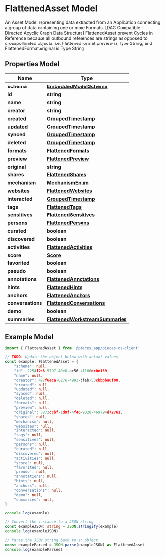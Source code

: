 
# FlattenedAsset Model

An Asset Model representing data extracted from an Application connecting a group of data containing one or more Formats. [DAG Compatible - Directed Acyclic Graph Data Structure]  FlattenedAsset prevent Cycles in Reference because all outbound references are strings as opposed to crosspollinated objects.  i.e. FlattenedFormat.preview is Type String, and FlattenedFormat.original is Type String

## Properties Model

Name | Type
------------ | -------------
**schema** | [**EmbeddedModelSchema**](EmbeddedModelSchema)
**id** | **string**
**name** | **string**
**creator** | **string**
**created** | [**GroupedTimestamp**](GroupedTimestamp)
**updated** | [**GroupedTimestamp**](GroupedTimestamp)
**synced** | [**GroupedTimestamp**](GroupedTimestamp)
**deleted** | [**GroupedTimestamp**](GroupedTimestamp)
**formats** | [**FlattenedFormats**](FlattenedFormats)
**preview** | [**FlattenedPreview**](FlattenedPreview)
**original** | **string**
**shares** | [**FlattenedShares**](FlattenedShares)
**mechanism** | [**MechanismEnum**](MechanismEnum)
**websites** | [**FlattenedWebsites**](FlattenedWebsites)
**interacted** | [**GroupedTimestamp**](GroupedTimestamp)
**tags** | [**FlattenedTags**](FlattenedTags)
**sensitives** | [**FlattenedSensitives**](FlattenedSensitives)
**persons** | [**FlattenedPersons**](FlattenedPersons)
**curated** | **boolean**
**discovered** | **boolean**
**activities** | [**FlattenedActivities**](FlattenedActivities)
**score** | [**Score**](Score)
**favorited** | **boolean**
**pseudo** | **boolean**
**annotations** | [**FlattenedAnnotations**](FlattenedAnnotations)
**hints** | [**FlattenedHints**](FlattenedHints)
**anchors** | [**FlattenedAnchors**](FlattenedAnchors)
**conversations** | [**FlattenedConversations**](FlattenedConversations)
**demo** | **boolean**
**summaries** | [**FlattenedWorkstreamSummaries**](FlattenedWorkstreamSummaries)

## Example Model

```typescript
import { FlattenedAsset } from '@pieces.app/pieces-os-client'

// TODO: Update the object below with actual values
const example: FlattenedAsset = {
    "schema": null,
    "id": 2254f2c8-5797-40e8-ac56-41166dc0e159,
    "name": null,
    "creator": 497f6eca-6276-4993-bfeb-53cbbbba6f08,
    "created": null,
    "updated": null,
    "synced": null,
    "deleted": null,
    "formats": null,
    "preview": null,
    "original": 0872ccbf-1d8f-4f46-9028-469794d72761,
    "shares": null,
    "mechanism": null,
    "websites": null,
    "interacted": null,
    "tags": null,
    "sensitives": null,
    "persons": null,
    "curated": null,
    "discovered": null,
    "activities": null,
    "score": null,
    "favorited": null,
    "pseudo": null,
    "annotations": null,
    "hints": null,
    "anchors": null,
    "conversations": null,
    "demo": null,
    "summaries": null,
}

console.log(example)

// Convert the instance to a JSON string
const exampleJSON: string = JSON.stringify(example)
console.log(exampleJSON)

// Parse the JSON string back to an object
const exampleParsed = JSON.parse(exampleJSON) as FlattenedAsset
console.log(exampleParsed)
```


